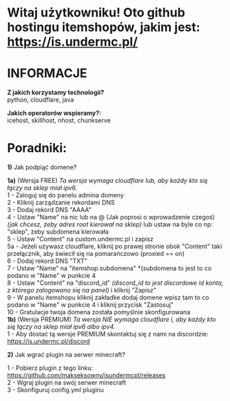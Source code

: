 # Witaj użytkowniku! Oto github hostingu itemshopów, jakim jest: https://is.undermc.pl/

# INFORMACJE

**Z jakich korzystamy technologii?** \
python, cloudflare, java

**Jakich operatorów wspieramy?:** \
icehost, skillhost, nhost, chunkserve

# Poradniki:

**1)** Jak podpiąć domene?

**1a)** (Wersja FREE) *Ta wersja wymaga cloudflare lub, aby każdy kto się łączy na sklep miał ipv6.*\
1 - Zaloguj się do panelu admina domeny\
2 - Kliknij zarządzanie rekordami DNS\
3 - Dodaj rekord DNS "AAAA"\
4 - Ustaw "Name" na nic lub na @ (Jak poprosi o wprowadzenie czegoś) *(jak chcesz, żeby adres root kierował na sklep)* lub ustaw na byle co np: "sklep", żeby subdomena kierowała\
5 - Ustaw "Content" na custom.undermc.pl i zapisz\
5a - Jeżeli używasz cloudflare, kliknij po prawej stronie obok "Content" taki przełącznik, aby świecił się na pomarańczowo (proxied == on)\
6 - Dodaj rekord DNS "TXT"\
7 - Ustaw "Name" na "itemshop.subdomena" *(subdomena to jest to co podano w "Name" w punkcie 4\
8 - Ustaw "Content" na "discord_id" *(discord_id to jest discordowe id konta, z którego zalogowano się na panel)* i kliknij "Zapisz"\
9 - W panelu itemshopu kliknij zakładke dodaj domene wpisz tam to co podano w "Name" w punkcie 4 i kliknij przycisk "Zastosuj"\
10 - Gratulacje twoja domena została pomyślnie skonfigurowana\
**1b)** (Wersja PREMIUM) *Ta wersja NIE wymaga cloudflare i, aby każdy kto się łączy na sklep miał ipv6 albo ipv4.*\
1 - Aby dostać tą wersje PREMIUM skontaktuj się z nami na discordzie: https://is.undermc.pl/discord

**2)** Jak wgrać plugin na serwer minecraft?

1 - Pobierz plugin z tego linku: https://github.com/makseksowny/isundermcpl/releases \
2 - Wgraj plugin na swój serwer minecraft \
3 - Skonfiguruj config.yml pluginu
